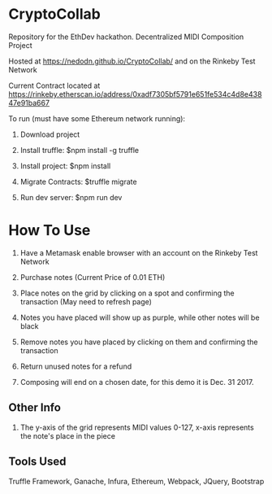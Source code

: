 # CryptoCollab
Repository for the EthDev hackathon. Decentralized MIDI Composition Project

Hosted at https://nedodn.github.io/CryptoCollab/ and on the Rinkeby Test Network

Current Contract located at https://rinkeby.etherscan.io/address/0xadf7305bf5791e651fe534c4d8e43847e91ba667

To run (must have some Ethereum network running):

 1. Download project

 2. Install truffle: $npm install -g truffle
 
 3. Install project: $npm install
 
 4. Migrate Contracts: $truffle migrate
 
 5. Run dev server: $npm run dev

# How To Use

 1. Have a Metamask enable browser with an account on the Rinkeby Test Network
 
 2. Purchase notes (Current Price of 0.01 ETH)
 
 3. Place notes on the grid by clicking on a spot and confirming the transaction (May need to refresh page)
 
 4. Notes you have placed will show up as purple, while other notes will be black
 
 5. Remove notes you have placed by clicking on them and confirming the transaction
 
 6. Return unused notes for a refund
 
 7. Composing will end on a chosen date, for this demo it is Dec. 31 2017.
 
 ## Other Info
  1. The y-axis of the grid represents MIDI values 0-127, x-axis represents the note's place in the piece

## Tools Used
 Truffle Framework, Ganache, Infura, Ethereum, Webpack, JQuery, Bootstrap
